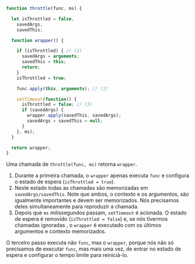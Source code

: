 ```js demo
function throttle(func, ms) {

  let isThrottled = false,
    savedArgs,
    savedThis;

  function wrapper() {

    if (isThrottled) { // (2)
      savedArgs = arguments;
      savedThis = this;
      return;
    }
    isThrottled = true;

    func.apply(this, arguments); // (1)

    setTimeout(function() {
      isThrottled = false; // (3)
      if (savedArgs) {
        wrapper.apply(savedThis, savedArgs);
        savedArgs = savedThis = null;
      }
    }, ms);
  }

  return wrapper;
}
```

Uma chamada de `throttle(func, ms)` retorna `wrapper`.

1. Durante a primeira chamada, o `wrapper` apenas executa `func` e configura o estado de espera (`isThrottled = true`).
2. Neste estado todas as chamadas são memorizadas em `savedArgs/savedThis`. Note que ambos, o contexto e os argumentos, são igualmente importantes e devem ser memorizados. Nós precisamos deles simultaneamente para reproduzir a chamada.
3. Depois que `ms` milissegundos passam, `setTimeout` é acionada. O estado de espera é removido (`isThrottled = false`) e, se nós tivermos chamadas ignoradas , o `wrapper` é executado com os últimos argumentos e contexto memorizados.

O terceiro passo executa não `func`, mas o `wrapper`, porque nós não só precisamos de executar `func`, mas mais uma vez, de entrar no estado de espera e configurar o tempo limite para reiniciá-lo.
